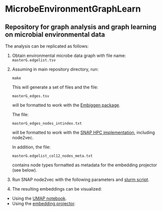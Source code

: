 # MicrobeEnvironmentGraphLearn

## Repository for graph analysis and graph learning on microbial environmental data


The analysis can be replicated as follows:

1. Obtain environmental microbe data graph with file name:
   ```masterG.edgelist.tsv```

2. Assuming in main repository directory, run:

   ```make```

   This will generate a set of files and the file:

   ```masterG_edges.tsv```

   will be formatted to work with the [Embiggen package](https://github.com/monarch-initiative/embiggen).

   The file:
   
   ```masterG_edges_nodes_intindex.txt```

   will be formatted to work with the [SNAP HPC implementation](https://github.com/snap-stanford/snap/tree/master/examples/node2vec), including node2vec.

   In addition, the file:
   
   ```masterG.edgelist_col12_nodes_meta.txt```
   
   contains node types formatted as metadata for the embedding projector (see below).

3. Run SNAP node2vec with the following parameters and [slurm script](https://github.com/realmarcin/MicrobeEnvironmentGraphLearn/blob/master/run_kgcovid_l100_r100.sl).


4. The resulting embeddings can be visualized:
- Using the [UMAP notebook](https://github.com/realmarcin/MicrobeEnvironmentGraphLearn/blob/master/embedding_umap.ipynb). 
- Using the [embedding projector](https://projector.tensorflow.org/).




